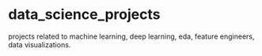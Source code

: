 # data_science_projects
projects related to machine learning, deep learning, eda, feature engineers, data visualizations.
